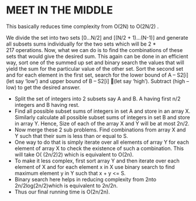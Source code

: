 # MEET IN THE MIDDLE

This basically reduces time complexity from O(2N) to O(2N/2) .

We divide the set into two sets [0…N/2] and [(N/2 + 1)…(N-1)] and generate all subsets sums individually for the two sets which will be 2 * 217 operations. Now, what we can do is to find the combinations of these sets that would give the desired sum. This again can be done in an efficient way, sort one of the summed up set and binary search the values that will yield the sum for the particular value of the other set. Sort the second set and for each element in the first set, search for the lower bound of A – S2[i] (let say ‘low’) and upper bound of B – S2[i] (let say ‘high’). Subtract (high – low) to get the desired answer.


- Split the set of integers into 2 subsets say A and B. A having first n/2 integers and B having rest.
- Find all possible subset sums of integers in set A and store in an array X. Similarly calculate all possible subset sums of integers in set B and store in array Y. Hence, Size of each of the array X and Y will be at most 2n/2.
- Now merge these 2 sub problems. Find combinations from array X and Y such that their sum is less than or equal to S. 
- One way to do that is simply iterate over all elements of array Y for each element of array X to check the existence of such a combination. This will take O( (2n/2)2) which is equivalent to O(2n).
- To make it less complex, first sort array Y and then iterate over each element of X and for each element x in X use binary search to find maximum element y in Y such that x + y <= S.
- Binary search here helps in reducing complexity from 2nto 2n/2log(2n/2)which is equivalent to 2n/2n.
- Thus our final running time is O(2n/2n).



